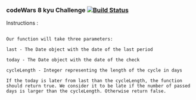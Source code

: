 ### codeWars 8 kyu Challenge [![Build Status](https://travis-ci.com/youssef-jad/codewars-8kyu.svg?branch=master)](https://travis-ci.com/youssef-jad/codewars-8kyu)


Instructions : 

```In this kata, we will make a function to test whether a period is late.

Our function will take three parameters:

last - The Date object with the date of the last period

today - The Date object with the date of the check

cycleLength - Integer representing the length of the cycle in days

If the today is later from last than the cycleLength, the function should return true. We consider it to be late if the number of passed days is larger than the cycleLength. Otherwise return false.
```

